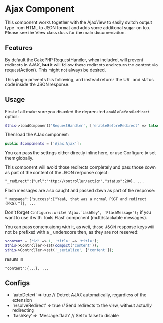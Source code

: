 # Ajax Component
This component works together with the AjaxView to easily switch output type from HTML to JSON
format and adds some additional sugar on top.
Please see the View class docs for the main documentation.

## Features
By default the CakePHP RequestHandler, when included, will prevent redirects in AJAX, **but** it will
follow those redirects and return the content via requestAction(). This might not always be desired.

This plugin prevents this following, and instead returns the URL and status code inside the JSON response.

## Usage

First of all make sure you disabled the deprecated `enableBeforeRedirect` option:
```php
$this->loadComponent('RequestHandler', ['enableBeforeRedirect' => false]);
```

Then load the AJax component:
```php
public $components = ['Ajax.Ajax'];
```

You can pass the settings either directly inline here, or use Configure to set them globally.

This component will avoid those redirects completely and pass those down as part of the content of the JSON response object:

	"_redirect":{"url":"http://controller/action","status":200}, ...

Flash messages are also caught and passed down as part of the response:

	"_message":{"success":["Yeah, that was a normal POST and redirect (PRG)."]}, ...

Don't forget `Configure::write('Ajax.flashKey', 'FlashMessage');`
if you want to use it with Tools.Flash component (multi/stackable messages).

You can pass content along with it, as well, those JSON response keys will not be prefixed with a `_` underscore then, as they
are not reserved:
```php
$content = ['id' => 1, 'title' => 'title'];
$this->Controller->set(compact('content'));
$this->Controller->set('_serialize', ['content']);
```
results in

	"content":{...}, ...

## Configs

- 'autoDetect' => true // Detect AJAX automatically, regardless of the extension
- 'resolveRedirect' => true // Send redirects to the view, without actually redirecting
- 'flashKey' => 'Message.flash' // Set to false to disable

